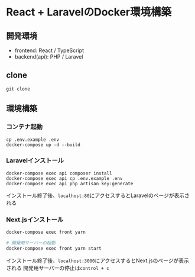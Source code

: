 # React + LaravelのDocker環境構築

## 開発環境
* frontend: React / TypeScript
* backend(api): PHP / Laravel

## clone
```
git clone 
```

## 環境構築

### コンテナ起動
```
cp .env.example .env
docker-compose up -d --build
```

### Laravelインストール
```
docker-compose exec api composer install
docker-compose exec api cp .env.example .env
docker-compose exec api php artisan key:generate
```

インストール終了後、`localhost:80`にアクセスするとLaravelのページが表示される

### Next.jsインストール
```sh
docker-compose exec front yarn

# 開発用サーバーの起動
docker-compose exec front yarn start
```

インストール終了後、`localhost:3000`にアクセスするとNext.jsのページが表示される
開発用サーバーの停止は`control + c`


